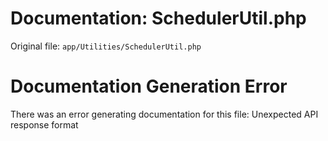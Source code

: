 # Documentation: SchedulerUtil.php

Original file: `app/Utilities/SchedulerUtil.php`

# Documentation Generation Error

There was an error generating documentation for this file: Unexpected API response format
